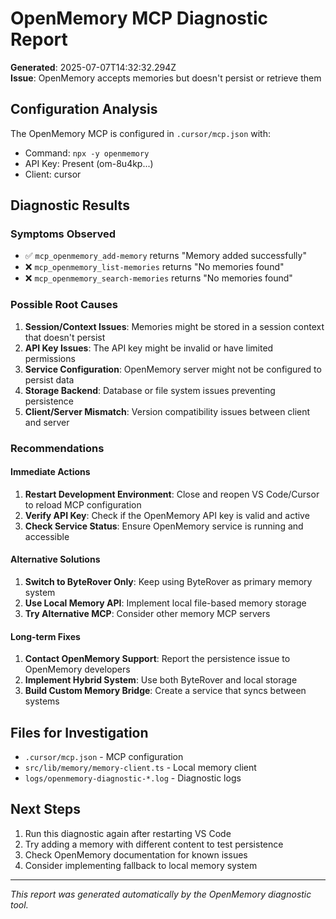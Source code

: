 # OpenMemory MCP Diagnostic Report

**Generated**: 2025-07-07T14:32:32.294Z  
**Issue**: OpenMemory accepts memories but doesn't persist or retrieve them

## Configuration Analysis

The OpenMemory MCP is configured in `.cursor/mcp.json` with:
- Command: `npx -y openmemory`
- API Key: Present (om-8u4kp...)
- Client: cursor

## Diagnostic Results

### Symptoms Observed
- ✅ `mcp_openmemory_add-memory` returns "Memory added successfully"  
- ❌ `mcp_openmemory_list-memories` returns "No memories found"
- ❌ `mcp_openmemory_search-memories` returns "No memories found"

### Possible Root Causes

1. **Session/Context Issues**: Memories might be stored in a session context that doesn't persist
2. **API Key Issues**: The API key might be invalid or have limited permissions
3. **Service Configuration**: OpenMemory server might not be configured to persist data
4. **Storage Backend**: Database or file system issues preventing persistence
5. **Client/Server Mismatch**: Version compatibility issues between client and server

### Recommendations

#### Immediate Actions
1. **Restart Development Environment**: Close and reopen VS Code/Cursor to reload MCP configuration
2. **Verify API Key**: Check if the OpenMemory API key is valid and active
3. **Check Service Status**: Ensure OpenMemory service is running and accessible

#### Alternative Solutions
1. **Switch to ByteRover Only**: Keep using ByteRover as primary memory system
2. **Use Local Memory API**: Implement local file-based memory storage
3. **Try Alternative MCP**: Consider other memory MCP servers

#### Long-term Fixes
1. **Contact OpenMemory Support**: Report the persistence issue to OpenMemory developers
2. **Implement Hybrid System**: Use both ByteRover and local storage
3. **Build Custom Memory Bridge**: Create a service that syncs between systems

## Files for Investigation

- `.cursor/mcp.json` - MCP configuration
- `src/lib/memory/memory-client.ts` - Local memory client
- `logs/openmemory-diagnostic-*.log` - Diagnostic logs

## Next Steps

1. Run this diagnostic again after restarting VS Code
2. Try adding a memory with different content to test persistence
3. Check OpenMemory documentation for known issues
4. Consider implementing fallback to local memory system

---

*This report was generated automatically by the OpenMemory diagnostic tool.*
